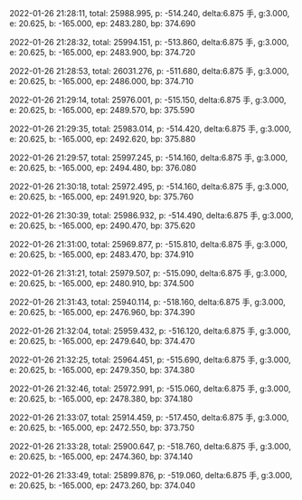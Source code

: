 2022-01-26 21:28:11, total: 25988.995, p: -514.240, delta:6.875 手, g:3.000, e: 20.625, b: -165.000, ep: 2483.280, bp: 374.690

2022-01-26 21:28:32, total: 25994.151, p: -513.860, delta:6.875 手, g:3.000, e: 20.625, b: -165.000, ep: 2483.900, bp: 374.720

2022-01-26 21:28:53, total: 26031.276, p: -511.680, delta:6.875 手, g:3.000, e: 20.625, b: -165.000, ep: 2486.000, bp: 374.710

2022-01-26 21:29:14, total: 25976.001, p: -515.150, delta:6.875 手, g:3.000, e: 20.625, b: -165.000, ep: 2489.570, bp: 375.590

2022-01-26 21:29:35, total: 25983.014, p: -514.420, delta:6.875 手, g:3.000, e: 20.625, b: -165.000, ep: 2492.620, bp: 375.880

2022-01-26 21:29:57, total: 25997.245, p: -514.160, delta:6.875 手, g:3.000, e: 20.625, b: -165.000, ep: 2494.480, bp: 376.080

2022-01-26 21:30:18, total: 25972.495, p: -514.160, delta:6.875 手, g:3.000, e: 20.625, b: -165.000, ep: 2491.920, bp: 375.760

2022-01-26 21:30:39, total: 25986.932, p: -514.490, delta:6.875 手, g:3.000, e: 20.625, b: -165.000, ep: 2490.470, bp: 375.620

2022-01-26 21:31:00, total: 25969.877, p: -515.810, delta:6.875 手, g:3.000, e: 20.625, b: -165.000, ep: 2483.470, bp: 374.910

2022-01-26 21:31:21, total: 25979.507, p: -515.090, delta:6.875 手, g:3.000, e: 20.625, b: -165.000, ep: 2480.910, bp: 374.500

2022-01-26 21:31:43, total: 25940.114, p: -518.160, delta:6.875 手, g:3.000, e: 20.625, b: -165.000, ep: 2476.960, bp: 374.390

2022-01-26 21:32:04, total: 25959.432, p: -516.120, delta:6.875 手, g:3.000, e: 20.625, b: -165.000, ep: 2479.640, bp: 374.470

2022-01-26 21:32:25, total: 25964.451, p: -515.690, delta:6.875 手, g:3.000, e: 20.625, b: -165.000, ep: 2479.350, bp: 374.380

2022-01-26 21:32:46, total: 25972.991, p: -515.060, delta:6.875 手, g:3.000, e: 20.625, b: -165.000, ep: 2478.380, bp: 374.180

2022-01-26 21:33:07, total: 25914.459, p: -517.450, delta:6.875 手, g:3.000, e: 20.625, b: -165.000, ep: 2472.550, bp: 373.750

2022-01-26 21:33:28, total: 25900.647, p: -518.760, delta:6.875 手, g:3.000, e: 20.625, b: -165.000, ep: 2474.360, bp: 374.140

2022-01-26 21:33:49, total: 25899.876, p: -519.060, delta:6.875 手, g:3.000, e: 20.625, b: -165.000, ep: 2473.260, bp: 374.040